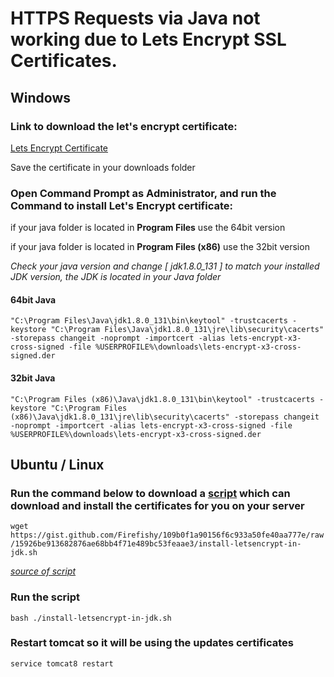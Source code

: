 
# HTTPS Requests via Java not working due to Lets Encrypt SSL Certificates.

## Windows

### Link to download the let's encrypt certificate: 

[Lets Encrypt Certificate](https://letsencrypt.org/certs/lets-encrypt-x3-cross-signed.der)

Save the certificate in your downloads folder

### Open Command Prompt as Administrator, and run the Command to install Let's Encrypt certificate:

if your java folder is located in **Program Files** use the 64bit version

if your java folder is located in **Program Files (x86)** use the 32bit version

*Check your java version and change [ jdk1.8.0_131 ] to match your installed JDK version, the JDK is located in your Java folder*

#### 64bit Java
``` "C:\Program Files\Java\jdk1.8.0_131\bin\keytool" -trustcacerts -keystore "C:\Program Files\Java\jdk1.8.0_131\jre\lib\security\cacerts" -storepass changeit -noprompt -importcert -alias lets-encrypt-x3-cross-signed -file %USERPROFILE%\downloads\lets-encrypt-x3-cross-signed.der ```

#### 32bit Java
``` "C:\Program Files (x86)\Java\jdk1.8.0_131\bin\keytool" -trustcacerts -keystore "C:\Program Files (x86)\Java\jdk1.8.0_131\jre\lib\security\cacerts" -storepass changeit -noprompt -importcert -alias lets-encrypt-x3-cross-signed -file %USERPROFILE%\downloads\lets-encrypt-x3-cross-signed.der ```

## Ubuntu / Linux

### Run the command below to download a [script](https://gist.github.com/Firefishy/109b0f1a90156f6c933a50fe40aa777e) which can download and install the certificates for you on your server

``` wget https://gist.github.com/Firefishy/109b0f1a90156f6c933a50fe40aa777e/raw/15926be913682876ae68bb4f71e489bc53feaae3/install-letsencrypt-in-jdk.sh ```

*[source of script](https://gist.github.com/Firefishy/109b0f1a90156f6c933a50fe40aa777e)*


### Run the script
``` bash ./install-letsencrypt-in-jdk.sh ```

### Restart tomcat so it will be using the updates certificates
``` service tomcat8 restart ```



